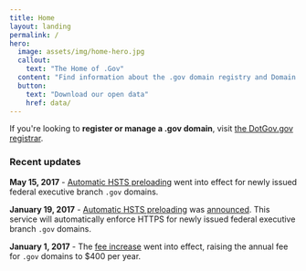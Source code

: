 ```yaml
---
title: Home
layout: landing
permalink: /
hero:
  image: assets/img/home-hero.jpg
  callout:
    text: "The Home of .Gov"
  content: "Find information about the .gov domain registry and Domain Name System (DNS) zone, learn about our policies, or download data on .gov domains."
  button:
    text: "Download our open data"
    href: data/
---
```


If you're looking to **register or manage a .gov domain**, visit [the DotGov.gov registrar](https://www.dotgov.gov).

### Recent updates

**May 15, 2017** - [Automatic HSTS preloading](hsts-preloading/) went into effect for newly issued federal executive branch `.gov` domains.

**January 19, 2017** - [Automatic HSTS preloading](hsts-preloading/) was [announced](https://cio.gov/automatic-https-enforcement-new-executive-branch-gov-domains/). This service will automatically enforce HTTPS for newly issued federal executive branch `.gov` domains.

**January 1, 2017** - The [fee increase](faqs/#fee-increase) went into effect, raising the annual fee for `.gov` domains to $400 per year.
